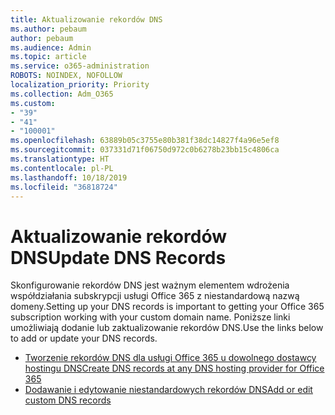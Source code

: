 ```yaml
---
title: Aktualizowanie rekordów DNS
ms.author: pebaum
author: pebaum
ms.audience: Admin
ms.topic: article
ms.service: o365-administration
ROBOTS: NOINDEX, NOFOLLOW
localization_priority: Priority
ms.collection: Adm_O365
ms.custom:
- "39"
- "41"
- "100001"
ms.openlocfilehash: 63889b05c3755e80b381f38dc14827f4a96e5ef8
ms.sourcegitcommit: 037331d71f06750d972c0b6278b23bb15c4806ca
ms.translationtype: HT
ms.contentlocale: pl-PL
ms.lasthandoff: 10/18/2019
ms.locfileid: "36818724"
---
```

# <a name="update-dns-records"></a><span data-ttu-id="d4629-102">Aktualizowanie rekordów DNS</span><span class="sxs-lookup"><span data-stu-id="d4629-102">Update DNS Records</span></span>

<span data-ttu-id="d4629-103">Skonfigurowanie rekordów DNS jest ważnym elementem wdrożenia współdziałania subskrypcji usługi Office 365 z niestandardową nazwą domeny.</span><span class="sxs-lookup"><span data-stu-id="d4629-103">Setting up your DNS records is important to getting your Office 365 subscription working with your custom domain name.</span></span> <span data-ttu-id="d4629-104">Poniższe linki umożliwiają dodanie lub zaktualizowanie rekordów DNS.</span><span class="sxs-lookup"><span data-stu-id="d4629-104">Use the links below to add or update your DNS records.</span></span>
  
- [<span data-ttu-id="d4629-105">Tworzenie rekordów DNS dla usługi Office 365 u dowolnego dostawcy hostingu DNS</span><span class="sxs-lookup"><span data-stu-id="d4629-105">Create DNS records at any DNS hosting provider for Office 365</span></span>](https://docs.microsoft.com/office365/admin/get-help-with-domains/create-dns-records-at-any-dns-hosting-provider)  
- [<span data-ttu-id="d4629-106">Dodawanie i edytowanie niestandardowych rekordów DNS</span><span class="sxs-lookup"><span data-stu-id="d4629-106">Add or edit custom DNS records</span></span>](https://docs.microsoft.com/office365/admin/dns/add-or-edit-custom-dns-records)